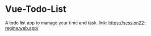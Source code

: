 # Vue-Todo-List
A todo list app to manage your time and task. link: https://session22-regina.web.app/

